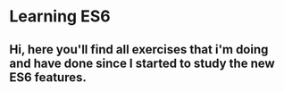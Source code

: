# Learning ES6

## Hi, here you'll find all exercises that i'm doing and have done since I started to study the new ES6 features.

